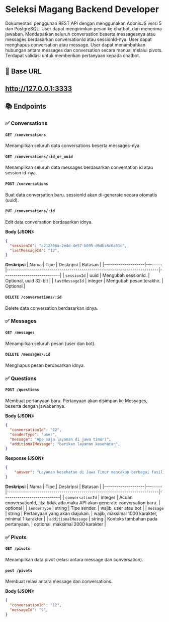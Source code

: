 # Seleksi Magang Backend Developer
Dokumentasi penggunan REST API dengan menggunakan AdonisJS versi 5 dan PostgreSQL. User dapat mengirimkan pesan ke chatbot, dan menerima jawaban. Mendapatkan seluruh conversation beserta messagesnya atau messages berdasarkan conversationId atau sessionId-nya. User dapat menghapus conversation atau message. User dapat menambahkan hubungan antara messages dan conversation secara manual melalui pivots. Terdapat validasi untuk memberikan pertanyaan kepada chatbot.

## 🧭 Base URL
http://127.0.0.1:3333
---

## 📚 Endpoints

### ✅ Conversations

#### `GET /conversations`
Menampilkan seluruh data conversations beserta messages-nya.

#### `GET /conversations/:id_or_uuid`
Menampilkan seluruh data messages berdasarkan conversation id atau session id-nya.

#### `POST /conversations`
Buat data conversation baru. sessionId akan di-generate secara otomatis (uuid).

#### `PUT /conversations/:id`
Edit data conversation berdasarkan idnya.

**Body (JSON):**
```json
{
  "sessionId": "a212306a-2e4d-4e57-b095-d64ba6c6a51c",
  "lastMessageId": "12",
}
```
**Deskripsi**
| Nama               | Tipe   | Deskripsi                                                                 | Batasan                    |
|--------------------|--------|---------------------------------------------------------------------------|----------------------------|
| `sessionId`         | uuid | Mengubah sessionId.                        | Optional, uuid 32-bit     |
| `lastMessageId` | integer | Mengubah pesan terakhir.     | Optional     |

#### `DELETE /conversations/:id`
Delete data conversation berdasarkan idnya.

### ✅ Messages
#### `GET /messages`
Menampilkan seluruh pesan (user dan bot).

#### `DELETE /messages/:id`
Menghapus pesan berdasarkan idnya.

### ✅ Questions
#### `POST /questions`
Membuat pertanyaan baru. Pertanyaan akan disimpan ke Messages, beserta dengan jawabannya.

**Body (JSON):**
```json
{
  "conversationId": "12",
  "senderType": "user",
  "message": "Apa saja layanan di jawa timur?",
  "additionalMessage": "berikan layanan kesehatan",
}
```
**Response (JSON):**
```json
{
    "answer": "Layanan kesehatan di Jawa Timur mencakup berbagai fasilitas dan aplikasi yang dirancang untuk meningkatkan akses dan kualitas layanan kesehatan bagi masyarakat. Salah satu inisiatif utama adalah aplikasi Sehat Indonesia-Ku (ASIK) Imunisasi, yang menyediakan platform digital untuk pendataan, pelaksanaan, dan monitoring program imunisasi. Aplikasi ini terintegrasi dengan sistem informasi kesehatan daerah dan database kependudukan, serta menyediakan fitur-fitur seperti personalized immunization calendar, real-time vaccine tracker, dan emergency alert system.\n\nSelain itu, RSUD Dr. Soetomo di Surabaya berfungsi sebagai rumah sakit rujukan nasional yang menawarkan berbagai layanan kesehatan, termasuk pendaftaran online dan telemedicine. \n\nUntuk informasi lebih lanjut, masyarakat dapat mengakses layanan melalui platform digital terintegrasi seperti Majadigi, yang menyediakan lebih dari 36 layanan publik unggulan."
}
```
**Deskripsi**
| Nama               | Tipe   | Deskripsi                                                                 | Batasan                    |
|--------------------|--------|---------------------------------------------------------------------------|----------------------------|
| `conversationId`         | integer | Acuan conversationId, jika tidak ada maka API akan generate conversation baru.                        | optional     |
| `senderType` | string | Tipe sender.     | wajib, user atau bot     |
| `message` | string | Pertanyaan yang akan diajukan.     | wajib, maksimal 1000 karakter, minimal 1 karakter     |
| `additionalMessage` | string | Konteks tambahan pada pertanyaan.     | optional, maksimal 2000 karakter     |

### ✅ Pivots
#### `GET /pivots`
Menampilkan data pivot (relasi antara message dan conversation).

#### `post /pivots`
Membuat relasi antara message dan conversations.

**Body (JSON):**
```json
{
  "conversationId": "12",
  "messageId": "9",
}
```
